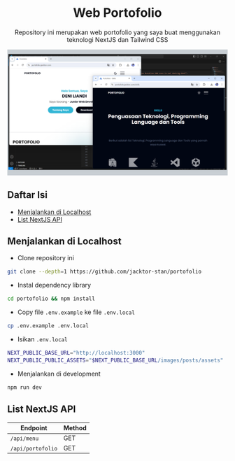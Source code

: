 <h1 align="center">Web Portofolio</h1>
<p align="center">Repository ini merupakan web portofolio yang saya buat menggunakan teknologi NextJS dan Tailwind CSS</p>

<img src="./public/images/portofolio/portofolio.png" alt="Portofolio" href="https://portofolio.jacktor.com">

## Daftar Isi

- [Menjalankan di Localhost](#menjalankan-di-localhost)
- [List NextJS API](#list-nextjs-api)

## Menjalankan di Localhost

- Clone repository ini

```bash
git clone --depth=1 https://github.com/jacktor-stan/portofolio
```

- Instal dependency library

```bash
cd portofolio && npm install
```

- Copy file `.env.example` ke file `.env.local`

```bash
cp .env.example .env.local
```

- Isikan `.env.local`

```bash
NEXT_PUBLIC_BASE_URL="http://localhost:3000"
NEXT_PUBLIC_PUBLIC_ASSETS="$NEXT_PUBLIC_BASE_URL/images/posts/assets"
```

- Menjalankan di development

```bash
npm run dev
```

## List NextJS API

| Endpoint          | Method |
| ----------------- | ------ |
| `/api/menu`       | GET    |
| `/api/portofolio` | GET    |